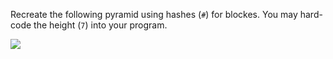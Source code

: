 Recreate the following pyramid using hashes (`#`) for blockes. You may hard-code the height (`7`) into your program.

![](data/md/5/jeopardy/mario.png)
